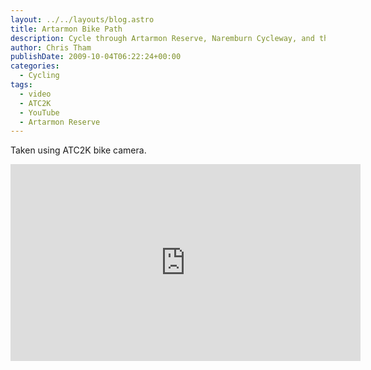 ```yaml
---
layout: ../../layouts/blog.astro
title: Artarmon Bike Path
description: Cycle through Artarmon Reserve, Naremburn Cycleway, and then on to Hallstrom park.
author: Chris Tham
publishDate: 2009-10-04T06:22:24+00:00
categories:
  - Cycling
tags:
  - video
  - ATC2K
  - YouTube
  - Artarmon Reserve
---
```

Taken using ATC2K bike camera.

<iframe width="560" height="315" src="https://www.youtube-nocookie.com/embed/CrnieQtoTVs" title="YouTube video player" frameborder="0" allow="accelerometer; autoplay; clipboard-write; encrypted-media; gyroscope; picture-in-picture" allowfullscreen></iframe>
